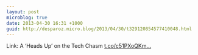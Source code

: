 ```yaml
---
layout: post
microblog: true
date: 2013-04-30 16:31 +1000
guid: http://desparoz.micro.blog/2013/04/30/t329120854577410048.html
---
```

Link: A ‘Heads Up’ on the Tech Chasm [t.co/c51PXoQKm...](http://t.co/c51PXoQKmh)
